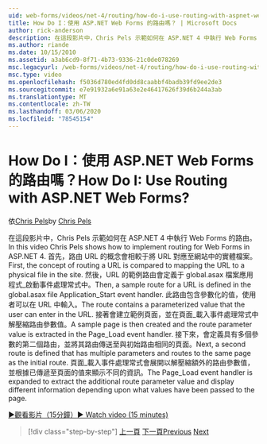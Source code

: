 ```yaml
---
uid: web-forms/videos/net-4/routing/how-do-i-use-routing-with-aspnet-web-forms
title: How Do I：使用 ASP.NET Web Forms 的路由嗎？ | Microsoft Docs
author: rick-anderson
description: 在這段影片中，Chris Pels 示範如何在 ASP.NET 4 中執行 Web Forms 的路由。 首先，路由 URL 的概念會相較于將 URL 對應至 p 。
ms.author: riande
ms.date: 10/15/2010
ms.assetid: a3ab6cd9-8f71-4b73-9336-21c0de078269
msc.legacyurl: /web-forms/videos/net-4/routing/how-do-i-use-routing-with-aspnet-web-forms
msc.type: video
ms.openlocfilehash: f5036d780ed4fd0dd8caabbf4badb39fd9ee2de3
ms.sourcegitcommit: e7e91932a6e91a63e2e46417626f39d6b244a3ab
ms.translationtype: MT
ms.contentlocale: zh-TW
ms.lasthandoff: 03/06/2020
ms.locfileid: "78545154"
---
```

# <a name="how-do-i-use-routing-with-aspnet-web-forms"></a><span data-ttu-id="78ef9-105">How Do I：使用 ASP.NET Web Forms 的路由嗎？</span><span class="sxs-lookup"><span data-stu-id="78ef9-105">How Do I: Use Routing with ASP.NET Web Forms?</span></span>

<span data-ttu-id="78ef9-106">依[Chris Pels](https://twitter.com/chrispels)</span><span class="sxs-lookup"><span data-stu-id="78ef9-106">by [Chris Pels](https://twitter.com/chrispels)</span></span>

<span data-ttu-id="78ef9-107">在這段影片中，Chris Pels 示範如何在 ASP.NET 4 中執行 Web Forms 的路由。</span><span class="sxs-lookup"><span data-stu-id="78ef9-107">In this video Chris Pels shows how to implement routing for Web Forms in ASP.NET 4.</span></span> <span data-ttu-id="78ef9-108">首先，路由 URL 的概念會相較于將 URL 對應至網站中的實體檔案。</span><span class="sxs-lookup"><span data-stu-id="78ef9-108">First, the concept of routing a URL is compared to mapping the URL to a physical file in the site.</span></span> <span data-ttu-id="78ef9-109">然後，URL 的範例路由會定義于 global.asax 檔案應用程式\_啟動事件處理常式中。</span><span class="sxs-lookup"><span data-stu-id="78ef9-109">Then, a sample route for a URL is defined in the global.asax file Application\_Start event handler.</span></span> <span data-ttu-id="78ef9-110">此路由包含參數化的值，使用者可以在 URL 中輸入。</span><span class="sxs-lookup"><span data-stu-id="78ef9-110">The route contains a parameterized value that the user can enter in the URL.</span></span> <span data-ttu-id="78ef9-111">接著會建立範例頁面，並在頁面\_載入事件處理常式中解壓縮路由參數值。</span><span class="sxs-lookup"><span data-stu-id="78ef9-111">A sample page is then created and the route parameter value is extracted in the Page\_Load event handler.</span></span> <span data-ttu-id="78ef9-112">接下來，會定義具有多個參數的第二個路由，並將其路由傳送至與初始路由相同的頁面。</span><span class="sxs-lookup"><span data-stu-id="78ef9-112">Next, a second route is defined that has multiple parameters and routes to the same page as the initial route.</span></span> <span data-ttu-id="78ef9-113">頁面\_載入事件處理常式會展開以解壓縮額外的路由參數值，並根據已傳遞至頁面的值來顯示不同的資訊。</span><span class="sxs-lookup"><span data-stu-id="78ef9-113">The Page\_Load event handler is expanded to extract the additional route parameter value and display different information depending upon what values have been passed to the page.</span></span>

[<span data-ttu-id="78ef9-114">&#9654;觀看影片（15分鐘）</span><span class="sxs-lookup"><span data-stu-id="78ef9-114">&#9654; Watch video (15 minutes)</span></span>](https://channel9.msdn.com/Blogs/ASP-NET-Site-Videos/how-do-i-use-routing-with-aspnet-web-forms)

> [!div class="step-by-step"]
> <span data-ttu-id="78ef9-115">[上一頁](aspnet-4-quick-hit-outbound-webforms-routing.md)
> [下一頁](how-do-i-work-with-urls-in-aspnet-routing.md)</span><span class="sxs-lookup"><span data-stu-id="78ef9-115">[Previous](aspnet-4-quick-hit-outbound-webforms-routing.md)
[Next](how-do-i-work-with-urls-in-aspnet-routing.md)</span></span>
